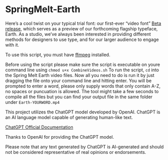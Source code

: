 # SpringMelt-Earth

Here’s a cool twist on your typical trial font: our first-ever “video font” [Beta release](https://sharptype.co/beta/pre-release-typefaces/), which serves as a preview of our forthcoming flagship typeface, Earth. As a studio, we’ve always been interested in providing different methods for designers to use type, and for our larger audience to engage with it. 

To use this script, you must have [ffmpeg](https://ffmpeg.org/) installed. 

Before using the script please make sure the script is executable on youre command line using `chmod u+x CombineVideos.sh`
To run the script, `cd` into the Spring Melt Earth video files. 
Now all you need to do is run it by just dragging the file onto your command line and hitting enter. You will be prompted to enter a word, please only supply words that only contain A-Z, no spaces or puncuation is allowed. The tool might take a few seconds to compile all the files but you can find your output file in the same folder under `Earth-YOURWORD.mp4`




This project utilizes the ChatGPT model developed by OpenAI. ChatGPT is an AI language model capable of generating human-like text. 

[ChatGPT Official Documentation](https://openai.com/chatgpt)

Thanks to OpenAI for providing the ChatGPT model.

Please note that any text generated by ChatGPT is AI-generated and should not be considered representative of real opinions or endorsements.

